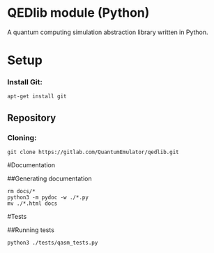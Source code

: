 # QEDlib module (Python)

A quantum computing simulation abstraction library written in Python.

# Setup

### Install Git:

```
apt-get install git
```

## Repository

### Cloning:

```
git clone https://gitlab.com/QuantumEmulator/qedlib.git
```

#Documentation

##Generating documentation

```
rm docs/*
python3 -m pydoc -w ./*.py
mv ./*.html docs
```

#Tests

##Running tests

```
python3 ./tests/qasm_tests.py
```